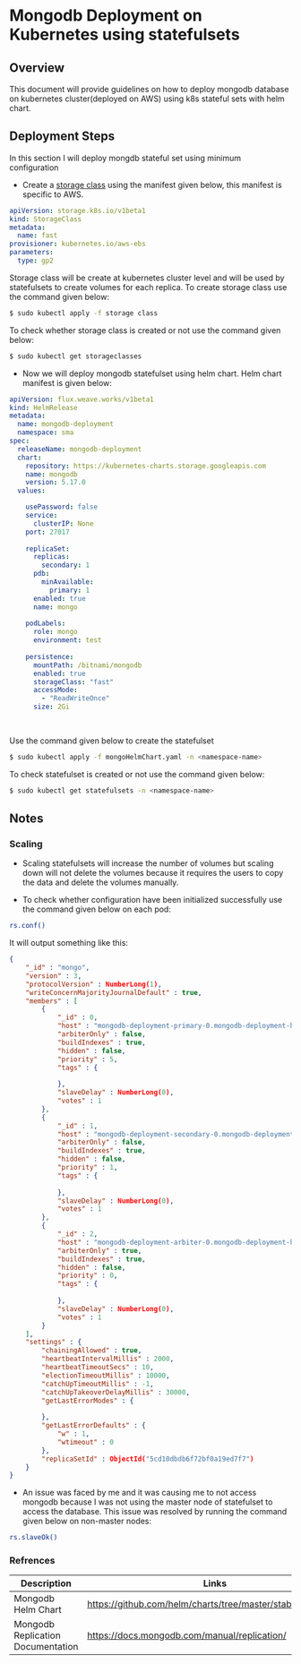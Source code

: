 # Mongodb Deployment on Kubernetes using statefulsets

## Overview

This document will provide guidelines on how to deploy mongodb database on kubernetes cluster(deployed on AWS) using k8s stateful sets with helm chart.

## Deployment Steps

In this section I will deploy mongdb stateful set using minimum configuration

* Create a [storage class](https://kubernetes.io/docs/concepts/storage/storage-classes/) using the manifest given below, this manifest is specific to AWS.

```yaml
apiVersion: storage.k8s.io/v1beta1  
kind: StorageClass  
metadata:  
  name: fast
provisioner: kubernetes.io/aws-ebs  
parameters:  
  type: gp2
```

Storage class will be create at kubernetes cluster level and will be used by statefulsets to create volumes for each replica. To create storage class use the command given below:

```bash
$ sudo kubectl apply -f storage class
```

To check whether storage class is created or not use the command given below:
```bash
$ sudo kubectl get storageclasses
```


* Now we will deploy mongodb statefulset using helm chart. Helm chart manifest is given below:

```yaml
apiVersion: flux.weave.works/v1beta1
kind: HelmRelease
metadata:
  name: mongodb-deployment
  namespace: sma
spec:
  releaseName: mongodb-deployment
  chart:
    repository: https://kubernetes-charts.storage.googleapis.com
    name: mongodb
    version: 5.17.0
  values:

    usePassword: false
    service:
      clusterIP: None
    port: 27017
    
    replicaSet:
      replicas:
        secondary: 1
      pdb:
        minAvailable:
          primary: 1
      enabled: true
      name: mongo
    
    podLabels:
      role: mongo
      environment: test
    
    persistence:
      mountPath: /bitnami/mongodb
      enabled: true
      storageClass: "fast"
      accessMode: 
        - "ReadWriteOnce"
      size: 2Gi
      
      
```


Use the command given below to create the statefulset
```bash
$ sudo kubectl apply -f mongoHelmChart.yaml -n <namespace-name>
```

To check statefulset is created or not use the command given below:
```bash
$ sudo kubectl get statefulsets -n <namespace-name>
```



## Notes

### Scaling

* Scaling statefulsets will increase the number of volumes but scaling down will not delete the volumes because it requires the users to copy the data and delete the volumes manually.

* To check whether configuration have been initialized successfully use the command given below on each pod:

```bash
rs.conf()
```
It will output something like this:

```json
{
	"_id" : "mongo",
	"version" : 3,
	"protocolVersion" : NumberLong(1),
	"writeConcernMajorityJournalDefault" : true,
	"members" : [
		{
			"_id" : 0,
			"host" : "mongodb-deployment-primary-0.mongodb-deployment-headless.sma.svc.cluster.local:27017",
			"arbiterOnly" : false,
			"buildIndexes" : true,
			"hidden" : false,
			"priority" : 5,
			"tags" : {
				
			},
			"slaveDelay" : NumberLong(0),
			"votes" : 1
		},
		{
			"_id" : 1,
			"host" : "mongodb-deployment-secondary-0.mongodb-deployment-headless.sma.svc.cluster.local:27017",
			"arbiterOnly" : false,
			"buildIndexes" : true,
			"hidden" : false,
			"priority" : 1,
			"tags" : {
				
			},
			"slaveDelay" : NumberLong(0),
			"votes" : 1
		},
		{
			"_id" : 2,
			"host" : "mongodb-deployment-arbiter-0.mongodb-deployment-headless.sma.svc.cluster.local:27017",
			"arbiterOnly" : true,
			"buildIndexes" : true,
			"hidden" : false,
			"priority" : 0,
			"tags" : {
				
			},
			"slaveDelay" : NumberLong(0),
			"votes" : 1
		}
	],
	"settings" : {
		"chainingAllowed" : true,
		"heartbeatIntervalMillis" : 2000,
		"heartbeatTimeoutSecs" : 10,
		"electionTimeoutMillis" : 10000,
		"catchUpTimeoutMillis" : -1,
		"catchUpTakeoverDelayMillis" : 30000,
		"getLastErrorModes" : {
			
		},
		"getLastErrorDefaults" : {
			"w" : 1,
			"wtimeout" : 0
		},
		"replicaSetId" : ObjectId("5cd10dbdb6f72bf0a19ed7f7")
	}
}

```


* An issue was faced by me and it was causing me to not access mongodb because I was not using the master node of statefulset to access the database. This issue was resolved by running the command given below on non-master nodes:

```bash
rs.slaveOk()
```


### Refrences

| Description  | Links  |
|---|---|
| Mongodb Helm Chart  | https://github.com/helm/charts/tree/master/stable/mongodb |
| Mongodb Replication Documentation  | https://docs.mongodb.com/manual/replication/ |

